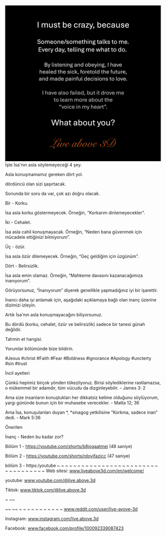 ![Video cover image](../cover.jpg)
İşte İsa'nın asla söylemeyeceği 4 şey.

Asla konuşmamamız gereken dört yol.

dördüncü olan sizi şaşırtacak.

Sonunda bir soru da var, çok azı doğru olacak.

Bir - Korku.

İsa asla korku göstermeyecek. Örneğin, “Korkarım dinlemeyecekler”.

İki - Cehalet.

İsa asla cahil konuşmayacak. Örneğin, “Neden bana güvenmek için mücadele ettiğinizi bilmiyorum”.

Üç - özür.

İsa asla özür dilemeyecek. Örneğin, “Geç geldiğim için üzgünüm”.

Dört - Belirsizlik.

İsa asla emin olamaz. Örneğin, “Mahkeme davasını kazanacağımıza inanıyorum”.

Görüyorsunuz, “İnanıyorum” diyerek genellikle yapmadığınız iyi bir işarettir.

İnancı daha iyi anlamak için, aşağıdaki açıklamaya bağlı olan inanç üzerine dizimizi izleyin.

Artık İsa'nın asla konuşmayacağını biliyorsunuz.

Bu dördü (korku, cehalet, özür ve belirsizlik) sadece bir tanesi günah değildir.

Tahmin et hangisi.

Yorumlar bölümünde bize bildirin.


#Jesus #christ #Faith #Fear #Boldness #ignorance #Apology #uncterty #sin #trust


İncil ayetleri

Çünkü hepimiz birçok yönden tökezliyoruz. Birisi söylediklerine rastlamazsa, o mükemmel bir adamdır, tüm vücudu da dizginleyebilir. - James 3: 2

Ama size insanların konuştukları her dikkatsiz kelime olduğunu söylüyorum, yargı gününde bunun için bir muhasebe verecekler. - Matta 12; 36

Ama İsa, konuşulanları duyan *, *sinagog yetkilisine “Korkma, sadece inan” dedi. - Mark 5:36


Önerilen

İnanç - Neden bu kadar zor?

Bölüm 1 - https://youtube.com/shorts/b8jogaatmei (48 saniye)

Bölüm 2 - https://youtube.com/shorts/rdoyifazicc (47 saniye)

bölüm 3 - https:/youtube ~ ~ ~ ~ ~ ~ ~ ~ ~ ~ ~ ~ ~ ~ ~ ~ ~ ~ ~ ~ ~ ~ ~ ~ ~ ~ ~ ~ ~ ~ ~ ~ ~ ~ ~ Web sitesi: www.liveabove3d.com/en/welcome/


youtube: www.youtube.com/@live.above.3d

Tiktok: www.tiktok.com/@live.above.3d

~ ~~

~~ ~~ ~ ~ ~ ~ ~ ~ ~ ~ ~ ~ ~ www.reddit.com/user/live-avove-3d

Instagram: www.instagram.com/live.above.3d

Facebook: www.facebook.com/profile/100092339087423

